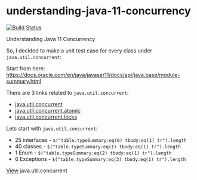 # understanding-java-11-concurrency
[![Build Status](https://travis-ci.org/ttwd80/understanding-java-11-concurrency.svg?branch=master)](https://travis-ci.org/ttwd80/understanding-java-11-concurrency)

Understanding Java 11 Concurrency

So, I decided to make a unit test case for every class under `java.util.concurrent`:

Start from here:
https://docs.oracle.com/en/java/javase/11/docs/api/java.base/module-summary.html

There are 3 links related to `java.util.concurrent`:
- [java.util.concurrent](https://docs.oracle.com/en/java/javase/11/docs/api/java.base/java/util/concurrent/package-summary.html)
- [java.util.concurrent.atomic](https://docs.oracle.com/en/java/javase/11/docs/api/java.base/java/util/concurrent/atomic/package-summary.html)
- [java.util.concurrent.locks](https://docs.oracle.com/en/java/javase/11/docs/api/java.base/java/util/concurrent/locks/package-summary.html)

Lets start with `java.util.concurrent`:
- 25 interfaces - `$("table.typeSummary:eq(0) tbody:eq(1) tr").length`
- 40 classes - `$("table.typeSummary:eq(1) tbody:eq(1) tr").length`
- 1 Enum - `$("table.typeSummary:eq(2) tbody:eq(1) tr").length`
- 6 Exceptions - `$("table.typeSummary:eq(3) tbody:eq(1) tr").length`

[View](java-util-concurrent.md) java.util.concurrent